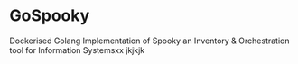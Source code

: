 # GoSpooky
Dockerised Golang Implementation of Spooky an Inventory & Orchestration tool for Information Systemsxx
jkjkjk